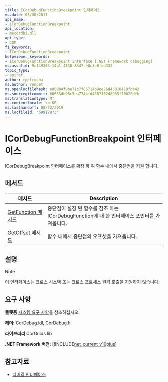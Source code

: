 ```yaml
---
title: ICorDebugFunctionBreakpoint 인터페이스
ms.date: 03/30/2017
api_name:
- ICorDebugFunctionBreakpoint
api_location:
- mscordbi.dll
api_type:
- COM
f1_keywords:
- ICorDebugFunctionBreakpoint
helpviewer_keywords:
- ICorDebugFunctionBreakpoint interface [.NET Framework debugging]
ms.assetid: 9c149303-14b1-4138-83d7-e8c3e0fcd332
topic_type:
- apiref
author: rpetrusha
ms.author: ronpet
ms.openlocfilehash: ed09b4f9be71c7f85714b9ee26d45018410fda42
ms.sourcegitcommit: 68653db98c5ea7744fd438710248935f70020dfb
ms.translationtype: MT
ms.contentlocale: ko-KR
ms.lasthandoff: 08/22/2019
ms.locfileid: "69917073"
---
```

# <a name="icordebugfunctionbreakpoint-interface"></a>ICorDebugFunctionBreakpoint 인터페이스

ICorDebugBreakpoint 인터페이스를 확장 하 여 함수 내에서 중단점을 지원 합니다.  
  
## <a name="methods"></a>메서드  
  
|메서드|Description|  
|------------|-----------------|  
|[GetFunction 메서드](../../../../docs/framework/unmanaged-api/debugging/icordebugfunctionbreakpoint-getfunction-method.md)|중단점이 설정 된 함수를 참조 하는 ICorDebugFunction에 대 한 인터페이스 포인터를 가져옵니다.|  
|[GetOffset 메서드](../../../../docs/framework/unmanaged-api/debugging/icordebugfunctionbreakpoint-getoffset-method.md)|함수 내에서 중단점의 오프셋을 가져옵니다.|  
  
## <a name="remarks"></a>설명  
  
> [!NOTE]
> 이 인터페이스는 크로스 시스템 또는 크로스 프로세스 원격 호출을 지원하지 않습니다.  
  
## <a name="requirements"></a>요구 사항  
 **플랫폼** [시스템 요구 사항](../../../../docs/framework/get-started/system-requirements.md)을 참조하십시오.  
  
 **헤더:** CorDebug.idl, CorDebug.h  
  
 **라이브러리** CorGuids.lib  
  
 **.NET Framework 버전:** [!INCLUDE[net_current_v10plus](../../../../includes/net-current-v10plus-md.md)]  
  
## <a name="see-also"></a>참고자료

- [디버깅 인터페이스](../../../../docs/framework/unmanaged-api/debugging/debugging-interfaces.md)
